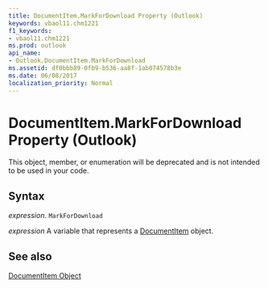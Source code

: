 ```yaml
---
title: DocumentItem.MarkForDownload Property (Outlook)
keywords: vbaol11.chm1221
f1_keywords:
- vbaol11.chm1221
ms.prod: outlook
api_name:
- Outlook.DocumentItem.MarkForDownload
ms.assetid: df0bbb89-0fb9-b536-aa8f-1ab074578b3e
ms.date: 06/08/2017
localization_priority: Normal
---
```



# DocumentItem.MarkForDownload Property (Outlook)

This object, member, or enumeration will be deprecated and is not intended to be used in your code.


## Syntax

_expression_. `MarkForDownload`

_expression_ A variable that represents a [DocumentItem](./Outlook.DocumentItem.md) object.


## See also


[DocumentItem Object](Outlook.DocumentItem.md)

